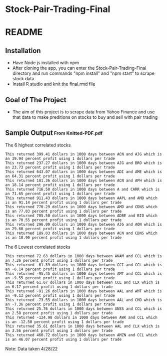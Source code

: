 
# Stock-Pair-Trading-Final
# README
## Installation
- Have Node js installed with npm
- After cloning the app, you can enter the Stock-Pair-Trading-Final directory and run commands "npm install" and "npm start" to scrape stock data
- Install R studio and knit the final.rmd file


## Goal of The Project
- The aim of this project is to scrape data from Yahoo Finance and use that data to make preditions on stocks to buy and sell with pair trading


## Sample Output<sub><sup> From Knitted-PDF.pdf</sup></sub>


The 6 highest correlated stocks
```
This returned 399.41 dollars in 1000 days between ACN and AJG which is an 39.94 percent profit using 1 dollars per trade
This returned 237.27 dollars in 1000 days between AJG and BRO which is an 23.73 percent profit using 1 dollars per trade
This returned 643.07 dollars in 1000 days between ADI and AME which is an 64.31 percent profit using 1 dollars per trade
This returned 181.36 dollars in 1000 days between ACN and APH which is an 18.14 percent profit using 1 dollars per trade
This returned 716.50 dollars in 1000 days between A and CARR which is an 71.65 percent profit using 1 dollars per trade
This returned 911.43 dollars in 1000 days between AAPL and AMD which is an 91.14 percent profit using 1 dollars per trade
This returned 770.29 dollars in 1000 days between AMD and CDNS which is an 77.03 percent profit using 1 dollars per trade
This returned 705.50 dollars in 1000 days between ADBE and BIO which is an 70.55 percent profit using 1 dollars per trade
This returned 296.00 dollars in 1000 days between AJG and AON which is an 29.60 percent profit using 1 dollars per trade
This returned 189.03 dollars in 1000 days between ACN and CDNS which is an 18.90 percent profit using 1 dollars per trade
```
The 6 Lowest correlated stocks
```
This returned 72.63 dollars in 1000 days between AKAM and CCL which is an 7.26 percent profit using 1 dollars per trade
This returned -61.39 dollars in 1000 days between CCI and CCL which is an -6.14 percent profit using 1 dollars per trade
This returned -95.45 dollars in 1000 days between AMT and CCL which is an -9.55 percent profit using 1 dollars per trade
This returned 61.67 dollars in 1000 days between CCL and CLX which is an 6.17 percent profit using 1 dollars per trade
This returned -91.26 dollars in 1000 days between AAL and AMT which is an -9.13 percent profit using 1 dollars per trade
This returned -73.55 dollars in 1000 days between AAL and CHD which is an -7.36 percent profit using 1 dollars per trade
This returned 25.76 dollars in 1000 days between ANSS and CCL which is an 2.58 percent profit using 1 dollars per trade
This returned -124.98 dollars in 1000 days between AWK and CCL which is an -12.50 percent profit using 1 dollars per trade
This returned 35.61 dollars in 1000 days between AAL and CLX which is an 3.56 percent profit using 1 dollars per trade
This returned 460.72 dollars in 1000 days between AMZN and CCL which is an 46.07 percent profit using 1 dollars per trade
```

Note: Data taken 4/28/22
